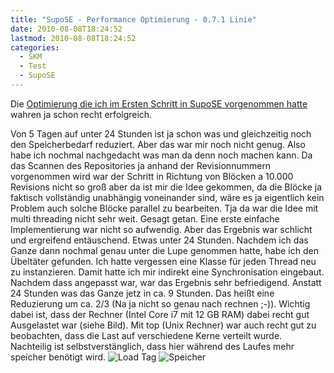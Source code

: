 ```yaml
---
title: "SupoSE - Performance Optimierung - 0.7.1 Linie"
date: 2010-08-08T18:24:52
lastmod: 2010-08-08T18:24:52
categories:
  - SKM
  - Test
  - SupoSE
---
```

Die <a href="/index.php?/archives/292-Grosser-Test-mit-SupoSE-die-II..html">Optimierung die ich im Ersten Schritt in SupoSE vorgenommen hatte</a> wahren ja 
schon recht erfolgreich. 

Von 5 Tagen auf unter 24 Stunden ist ja schon was und gleichzeitig noch den Speicherbedarf reduziert. 
Aber das war mir noch nicht genug. Also habe ich nochmal nachgedacht was man da denn noch machen kann. Da das Scannen des Repositories ja anhand 
der Revisionnummern vorgenommen wird war der Schritt in Richtung von Blöcken a 10.000 Revisions nicht so groß aber da ist mir die Idee gekommen, 
da die Blöcke ja faktisch vollständig unabhängig voneinander sind, wäre es ja eigentlich kein Problem auch solche Blöcke parallel zu bearbeiten. 
Tja da war die Idee mit multi threading nicht sehr weit. Gesagt getan. Eine erste einfache Implementierung war nicht so aufwendig. Aber das Ergebnis war 
schlicht und ergreifend entäuschend. Etwas unter 24 Stunden. Nachdem ich das Ganze dann nochmal genau unter die Lupe genommen hatte, habe ich den 
Übeltäter gefunden. Ich hatte vergessen eine Klasse für jeden Thread neu zu instanzieren. Damit hatte ich mir indirekt eine Synchronisation eingebaut. 
Nachdem dass angepasst war, war das Ergebnis sehr befriedigend. Anstatt 24 Stunden was das Ganze jetz in ca. 9 Stunden. Das heißt eine Reduzierung um 
ca. 2/3 (Na ja nicht so genau nach rechnen ;-)).
Wichtig dabei ist, dass der Rechner (Intel Core i7 mit 12 GB RAM) dabei recht gut Ausgelastet war (siehe Bild). Mit top (Unix Rechner) war auch recht 
gut zu beobachten, dass die Last auf verschiedene Kerne verteilt wurde. Nachteilig ist selbstverstänglich, dass hier während des Laufes mehr 
speicher benötigt wird.
![Load Tag](/files//supose-multithread-load-day.png)
![Speicher](/files/supose-multithread-memory-day.png)

